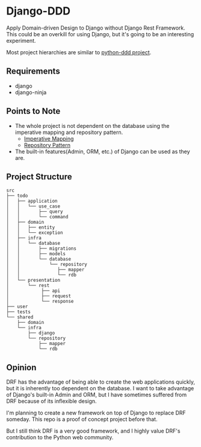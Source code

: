# Django-DDD

Apply Domain-driven Design to Django without Django Rest Framework. 
This could be an overkill for using Django, but it's going to be an interesting experiment.

Most project hierarchies are similar to [python-ddd project](https://github.com/qu3vipon/python-ddd).

## Requirements
- django
- django-ninja

## Points to Note
- The whole project is not dependent on the database using the imperative mapping and repository pattern.
  - [Imperative Mapping](src/shared/infra/repository/mapper.py)
  - [Repository Pattern](src/shared/infra/repository/rdb.py)
- The built-in features(Admin, ORM, etc.) of Django can be used as they are.

## Project Structure
```
src
├── todo
│   ├── application
│   │   └── use_case
│   │       ├── query
│   │       └── command
│   ├── domain
│   │   ├── entity
│   │   └── exception
│   ├── infra
│   │   └── database
│   │       ├── migrations
│   │       ├── models
│   │       └── database
│   │           └── repository
│   │              ├── mapper
│   │              └── rdb
│   └── presentation
│       └── rest
│            ├── api
│            ├── request
│            └── response
├── user
├── tests
└── shared
    ├── domain
    └── infra
        ├── django
        └── repository
            ├── mapper
            └── rdb
```


## Opinion
DRF has the advantage of being able to create the web applications quickly, but it is inherently too dependent on the database. I want to take advantage of Django's built-in Admin and ORM, but I have sometimes suffered from DRF because of its inflexible design.

I'm planning to create a new framework on top of Django to replace DRF someday.
This repo is a proof of concept project before that.

But I still think DRF is a very good framework, and I highly value DRF's contribution to the Python web community.

